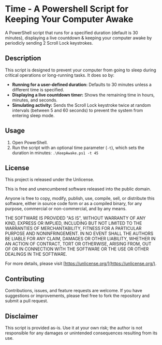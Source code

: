 # Time - A Powershell Script for Keeping Your Computer Awake

A PowerShell script that runs for a specified duration (default is 30 minutes), displaying a live countdown & keeping your computer awake by periodicly sending 2 Scroll Lock keystrokes.

## Description

This script is designed to prevent your computer from going to sleep during critical operations or long-running tasks. It does so by:

- **Running for a user-defined duration:** Defaults to 30 minutes unless a different time is specified.
- **Displaying a live countdown timer:** Shows the remaining time in hours, minutes, and seconds.
- **Simulating activity:** Sends the Scroll Lock keystroke twice at random intervals (between 5 and 60 seconds) to prevent the system from entering sleep mode.

## Usage

1. Open PowerShell.
2. Run the script with an optional time parameter (`-t`), which sets the duration in minutes:
   `.\KeepAwake.ps1 -t 45`

## License
This project is released under the Unlicense.

This is free and unencumbered software released into the public domain.

Anyone is free to copy, modify, publish, use, compile, sell, or distribute this software, either in source code form or as a compiled binary, for any purpose, commercial or non-commercial, and by any means.

THE SOFTWARE IS PROVIDED "AS IS", WITHOUT WARRANTY OF ANY KIND, EXPRESS OR IMPLIED, INCLUDING BUT NOT LIMITED TO THE WARRANTIES OF MERCHANTABILITY, FITNESS FOR A PARTICULAR PURPOSE AND NONINFRINGEMENT. IN NO EVENT SHALL THE AUTHORS BE LIABLE FOR ANY CLAIM, DAMAGES OR OTHER LIABILITY, WHETHER IN AN ACTION OF CONTRACT, TORT OR OTHERWISE, ARISING FROM, OUT OF OR IN CONNECTION WITH THE SOFTWARE OR THE USE OR OTHER DEALINGS IN THE SOFTWARE.

For more details, please visit [https://unlicense.org/](https://unlicense.org/).

## Contributing
Contributions, issues, and feature requests are welcome. If you have suggestions or improvements, please feel free to fork the repository and submit a pull request.

## Disclaimer
This script is provided as-is. Use it at your own risk; the author is not responsible for any damages or unintended consequences resulting from its use.
